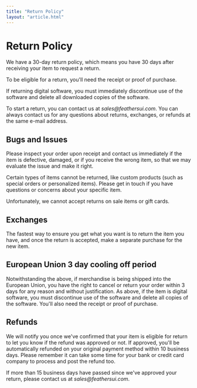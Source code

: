 ```yaml
---
title: "Return Policy"
layout: "article.html"
---
```


# Return Policy

We have a 30-day return policy, which means you have 30 days after receiving your item to request a return.

To be eligible for a return, you'll need the receipt or proof of purchase.

If returning digital software, you must immediately discontinue use of the software and delete all downloaded copies of the software.

To start a return, you can contact us at _sales@feathersui.com_. You can always contact us for any questions about returns, exchanges, or refunds at the same e-mail address.

## Bugs and Issues

Please inspect your order upon receipt and contact us immediately if the item is defective, damaged, or if you receive the wrong item, so that we may evaluate the issue and make it right.

Certain types of items cannot be returned, like custom products (such as special orders or personalized items). Please get in touch if you have questions or concerns about your specific item.

Unfortunately, we cannot accept returns on sale items or gift cards.

## Exchanges

The fastest way to ensure you get what you want is to return the item you have, and once the return is accepted, make a separate purchase for the new item.

## European Union 3 day cooling off period

Notwithstanding the above, if merchandise is being shipped into the European Union, you have the right to cancel or return your order within 3 days for any reason and without justification. As above, if the item is digital software, you must discontinue use of the software and delete all copies of the software. You'll also need the receipt or proof of purchase.

## Refunds

We will notify you once we've confirmed that your item is eligible for return to let you know if the refund was approved or not. If approved, you'll be automatically refunded on your original payment method within 10 business days. Please remember it can take some time for your bank or credit card company to process and post the refund too.

If more than 15 business days have passed since we've approved your return, please contact us at _sales@feathersui.com_.